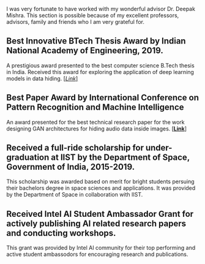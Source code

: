 I was very fortunate to have worked with my wonderful advisor Dr. Deepak Mishra. This section is possible because of my excellent professors, advisors, family and friends who I am very grateful for. 

## Best Innovative BTech Thesis Award by Indian National Academy of Engineering, 2019.
A prestigious award presented to the best computer science B.Tech thesis in India. Received this award for exploring the application of deep learning models in data hiding. [[*Link*]](https://www.inae.in/recipients-of-innovative-student-projects-award/)

## Best Paper Award by International Conference on Pattern Recognition and Machine Intelligence
An award presented for the best technical research paper for the work designing GAN architectures for hiding audio data inside images. [[**Link**]](https://www.iist.ac.in/departments/avionics-awards)

## Received a full-ride scholarship for under-graduation at IIST by the Department of Space, Government of India, 2015-2019.
This scholarship was awarded based on merit for bright students persuing their bachelors degree in space sciences and applications. It was provided by the Department of Space in collaboration with IIST.

## Received Intel AI Student Ambassador Grant for actively publishing AI related research papers and conducting workshops.
This grant was provided by Intel AI community for their top performing and active student ambassodors for encouraging research and publications. 
